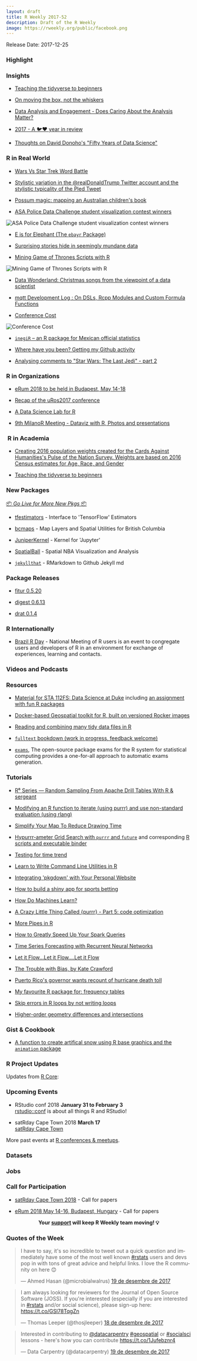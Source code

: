 ```yaml
---
layout: draft
title: R Weekly 2017-52
description: Draft of the R Weekly
image: https://rweekly.org/public/facebook.png
---
```


Release Date: 2017-12-25

###  Highlight



### Insights

+ [Teaching the tidyverse to beginners](http://www.brodrigues.co/blog/2017-12-17-teaching_tidyverse/)

+ [On moving the box, not the whiskers](http://rex-analytics.com/moving-box-not-whiskers/)

+ [Data Analysis and Engagement - Does Caring About the Analysis Matter?](https://simplystatistics.org/2017/12/18/data-analysis-and-engagement-does-caring-matter/)

+ [2017 - A 🐦❤️ year in review](https://maraaverick.rbind.io/2017/12/2017-a-year-in-review/)

+ [Thoughts on David Donoho's "Fifty Years of Data Science"](https://simplystatistics.org/2017/12/20/thoughts-on-david-donoho-s-fifty-years-of-data-science/)


### R in Real World

+ [Wars Vs Star Trek Word Battle](https://kkulma.github.io/2017-12-16-star-wars-vs-star-trek-word-battle/)

+ [Stylistic variation in the @realDonaldTrump Twitter account and the stylistic typicality of the Pled Tweet](http://rpubs.com/jwgrieve/340342)

+ [Possum magic: mapping an Australian children's book](http://www.masalmon.eu/2017/12/16/possummagic/)

+ [ASA Police Data Challenge student visualization contest winners](http://blog.revolutionanalytics.com/2017/12/police-data-challenge.html)

![ASA Police Data Challenge student visualization contest winners](https://revolution-computing.typepad.com/.a/6a010534b1db25970b01b7c93c52ab970b-800wi)

+ [E is for Elephant (The `ebayr` Package)](http://giorasimchoni.com/2017/12/19/2017-12-19-e-is-for-elephant-the-ebayr-package/)

+ [Surprising stories hide in seemingly mundane data](https://thinkr.biz/2017/12/20/geospatial/)

+ [Mining Game of Thrones Scripts with R](https://www.gokhanciflikli.com/post/game-of-thrones/)

![Mining Game of Thrones Scripts with R](https://image.ibb.co/fWZSx6/westeros.png)

+ [Data Wonderland: Christmas songs from the viewpoint of a data scientist](https://blog.eoda.de/2017/12/19/data-wonderland-christmas-songs-from-the-viewpoint-of-a-data-scientist/)

+ [mqtt Development Log : On DSLs, Rcpp Modules and Custom Formula Functions](https://rud.is/b/2017/12/17/mqtt-development-log-on-dsls-rcpp-modules-and-custom-formula-functions/)

+ [Conference Cost](http://blog.jumpingrivers.com/posts/2017/conference_cost_2017/)

![Conference Cost](http://blog.jumpingrivers.com/posts/2017/2017-17-12-conference_cost_files/figure-html/conf-cost-1.svg)

+ [`inegiR` – an R package for Mexican official statistics](https://www.r-bloggers.com/inegir-an-r-package-for-mexican-official-statistics/)

+ [Where have you been? Getting my Github activity](http://www.masalmon.eu/2017/12/21/wherehaveyoubeen/)

+ [Analysing comments to "Star Wars: The Last Jedi" - part 2](https://johannesfriedrich.github.io/2017-12-21-SWU-Analysis-wordcloud/)

###  R in Organizations


+ [eRum 2018 to be held in Budapest, May 14-18](http://blog.revolutionanalytics.com/2017/12/erum-2018.html)

+ [Recap of the uRos2017 conference](https://www.r-consortium.org/uncategorized/2017/12/20/recap-uros2017-conference)

+ [A Data Science Lab for R](https://rviews.rstudio.com/2017/12/20/rstudio-server-quick-start/)

+ [9th MilanoR Meeting - Dataviz with R, Photos and presentations](http://www.milanor.net/blog/9th-milanor-dataviz-presentations-photos/)

###  R in Academia

+ [Creating 2016 population weights created for the Cards Against Humanities's Pulse of the Nation Survey. Weights are based on 2016 Census estimates for Age, Race, and Gender](https://github.com/Adamishere/CAH_Weighting)

+ [Teaching the tidyverse to beginners](http://www.brodrigues.co/blog/2017-12-17-teaching_tidyverse/)

###  New Packages

<p class="added-hostname"><a href="https://rweekly.org/live" target="_blank" class="externalLink">📦 <i>Go Live for More New Pkgs</i> 📦</a></p>

+ [tfestimators](https://cran.r-project.org/web/packages/tfestimators/index.html) - Interface to 'TensorFlow' Estimators

+ [bcmaps](https://cloud.r-project.org/web/packages/bcmaps/index.html) - Map Layers and Spatial Utilities for British Columbia

+ [JuniperKernel](https://cloud.r-project.org/web/packages/JuniperKernel/index.html) - Kernel for 'Jupyter'

+ [SpatialBall](https://cran.r-project.org/web/packages/SpatialBall/index.html) - Spatial NBA Visualization and Analysis

+ [`jekyllthat`](https://github.com/ColinFay/jekyllthat) - RMarkdown to Github Jekyll md

### Package Releases

+ [fitur 0.5.20](https://roh.engineering/post/fitur-0-5-20-release)

+ [digest 0.6.13](http://dirk.eddelbuettel.com/blog/2017/12/16#digest_0.6.13)

+ [drat 0.1.4](http://dirk.eddelbuettel.com/blog/2017/12/16#drat_0.1.4)


###  R Internationally

+ [Brazil R Day](http://rday.leg.ufpr.br/) - National Meeting of R users is an event to congregate users and developers of R in an environment for exchange of experiences, learning
and contacts.



###  Videos and Podcasts




###  Resources

+ [Material for STA 112FS: Data Science at Duke](http://www2.stat.duke.edu/courses/Fall17/sta112.01/) including [an assignment with fun R packages](http://www2.stat.duke.edu/courses/Fall17/sta112.01/assignment/08-mini-hw.html)

+ [Docker-based Geospatial toolkit for R, built on versioned Rocker images](https://hub.docker.com/r/rocker/geospatial/)

+ [Reading and combining many tidy data files in R](http://serialmentor.com/blog/2016/6/13/reading-and-combining-many-tidy-data-files-in-R)

+ [`fulltext` bookdown (work in progress, feedback welcome)](https://ropensci.github.io/fulltext-book/index.html)

+ [`exams`](http://www.r-exams.org/), The open-source package exams for the R system for statistical computing provides a one-for-all approach to automatic exams generation.

###  Tutorials

+ [R⁶ Series — Random Sampling From Apache Drill Tables With R & sergeant](https://rud.is/b/2017/12/20/r%e2%81%b6-series-random-sampling-from-apache-drill-tables-with-r-sergeant/)

+ [Modifying an R function to iterate (using purrr) and use non-standard evaluation (using rlang)](https://jrosen48.github.io/blog/modifying-an-r-function-to-use-non-standard-evaluation/)

+ [Simplify Your Map To Reduce Drawing Time](https://seasmith.github.io/blog/simplify_your_map_to_reduce_drawing_time/)

+ [Hypurrr-ameter Grid Search with `purrr` and `future`](https://matthewdharris.com/2017/12/18/hypurrr-ameter-grid-search-with-purrr-and-future/) and corresponding [R scripts and executable binder](https://github.com/mrecos/hypurrr-ameters)

+ [Testing for time trend](https://nxskok.github.io/blog/2017/12/16/testing-for-time-trend/)

+ [Learn to Write Command Line Utilities in R](http://blog.sellorm.com/2017/12/18/learn-to-write-command-line-utilities-in-r/)

+ [Integrating 'pkgdown' with Your Personal Website](http://enpiar.com/2017/12/18/integrating-pkgdown-with-your-personal-website/r)

+ [How to build a shiny app for sports betting](https://myrplayground.wordpress.com/2017/12/19/how-to-build-a-shiny-app-for-sports-betting-part-3/)

+ [How Do Machines Learn?](https://simplystatistics.org/2017/12/19/how-do-machines-learn/)

+ [A Crazy Little Thing Called {purrr} - Part 5: code optimization](http://colinfay.me/purrr-code-optim/)

+ [More Pipes in R](http://www.win-vector.com/blog/2017/12/more-pipes-in-r/)

+ [How to Greatly Speed Up Your Spark Queries](http://www.win-vector.com/blog/2017/12/how-to-greatly-speed-up-your-spark-queries/)

+ [Time Series Forecasting with Recurrent Neural Networks](https://tensorflow.rstudio.com/blog/time-series-forecasting-with-recurrent-neural-networks.html)

+ [Let it Flow...Let it Flow....Let it Flow](https://johnmackintosh.com/2017-12-19-flow/)

+ [The Trouble with Bias, by Kate Crawford](http://blog.revolutionanalytics.com/2017/12/the-trouble-with-bias-by-kate-crawford.html)

+ [Puerto Rico's governor wants recount of hurricane death toll](https://simplystatistics.org/2017/12/19/puerto-rico-s-governor-wants-recount-of-hurricane-death-toll/)

+ [My favourite R package for: frequency tables](https://dabblingwithdata.wordpress.com/2017/12/20/my-favourite-r-package-for-frequency-tables/)

+ [Skip errors in R loops by not writing loops](http://blog.rdata.lu/post/2017-12-21-skip-errors-in-r-by-not-writing-loops/)

+ [Higher-order geometry differences and intersections](http://r-spatial.org/r/2017/12/21/geoms.html)

### Gist & Cookbook

+ [A function to create artifical snow using R base graphics and the `animation` package ](https://gist.github.com/ikosmidis/e75ffef29fc356ba54c2b42c1ca3ba98)

<!--<div class="post-more-begin"></div><div class="post-more-end"></div>-->


###  R Project Updates

Updates from [R Core](http://developer.r-project.org/blosxom.cgi/R-devel/NEWS):




###  Upcoming Events

+ RStudio conf 2018 **January 31 to February 3** <br />
[rstudio::conf](https://www.rstudio.com/conference/) is about all things R and RStudio!

+ satRday Cape Town 2018 **March 17** <br />
[satRday Cape Town](http://capetown2018.satrdays.org/)

<!-- + R/Finance 2018 **June 1 and 2** <br />
[Applied Finance with R](http://www.rinfinance.com).

+ [CascadiaRConf](https://cascadiarconf.com/) **June 2, 2018**
Portland, OR, US

+ [7eme Rencontres R](https://r2018-rennes.sciencesconf.org/)  **5 & 6 July 2018** <br />
Rennes - Agrocampus

+ useR! 2018 **July 10, 2018** <br />
The annual useR! conference is the main meeting of the international R user and developer community. -->

More past events at [R conferences & meetups](https://conf.rweekly.org).

### Datasets



### Jobs



###  Call for Participation

+ [satRday Cape Town 2018](http://capetown2018.satrdays.org/#callforpapers) - Call for papers

+ [eRum 2018 May 14-16, Budapest, Hungary](http://2018.erum.io/#cfp) - Call for papers

<p class="hide-support added-hostname support-rweekly" style="text-align: center;font-weight: bold;">Your <a class="non-visited externalLink" href="https://www.patreon.com/rweekly" onclick="pas(this)">support</a> will keep R Weekly team moving! 💡</p>

###  Quotes of the Week

<blockquote class="twitter-tweet" data-lang="ca"><p lang="en" dir="ltr">I have to say, it&#39;s so incredible to tweet out a quick question and immediately have some of the most well known <a href="https://twitter.com/hashtag/rstats?src=hash&amp;ref_src=twsrc%5Etfw">#rstats</a> users and devs pop in with tons of great advice and helpful links. I love the R community on here 😊</p>&mdash; Ahmed Hasan (@microbialwalrus) <a href="https://twitter.com/microbialwalrus/status/942911918334935044?ref_src=twsrc%5Etfw">19 de desembre de 2017</a></blockquote>

<blockquote class="twitter-tweet" data-lang="ca"><p lang="en" dir="ltr">I am always looking for reviewers for the Journal of Open Source Software (JOSS). If you&#39;re interested (especially if you are interested in <a href="https://twitter.com/hashtag/rstats?src=hash&amp;ref_src=twsrc%5Etfw">#rstats</a> and/or social science), please sign-up here: <a href="https://t.co/GSl78TqgZn">https://t.co/GSl78TqgZn</a></p>&mdash; Thomas Leeper (@thosjleeper) <a href="https://twitter.com/thosjleeper/status/942684699599699969?ref_src=twsrc%5Etfw">18 de desembre de 2017</a></blockquote>

<blockquote class="twitter-tweet" data-lang="ca"><p lang="en" dir="ltr">Interested in contributing to <a href="https://twitter.com/datacarpentry?ref_src=twsrc%5Etfw">@datacarpentry</a> <a href="https://twitter.com/hashtag/geospatial?src=hash&amp;ref_src=twsrc%5Etfw">#geospatial</a> or <a href="https://twitter.com/hashtag/socialsci?src=hash&amp;ref_src=twsrc%5Etfw">#socialsci</a> lessons - here&#39;s how you can contribute <a href="https://t.co/1Jufebznr4">https://t.co/1Jufebznr4</a></p>&mdash; Data Carpentry (@datacarpentry) <a href="https://twitter.com/datacarpentry/status/943106207585316864?ref_src=twsrc%5Etfw">19 de desembre de 2017</a></blockquote>
